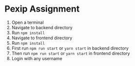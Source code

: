 # Pexip Assignment

1. Open a terminal
2. Navigate to backend directory
3. Run `npm install`
4. Navigate to frontend directory
5. Run `npm install`
6. First run `npm run start` or `yarn start` in backend directory
7. Then run `npm run start` or `yarn start` in frontend directory
8. Login with any username
